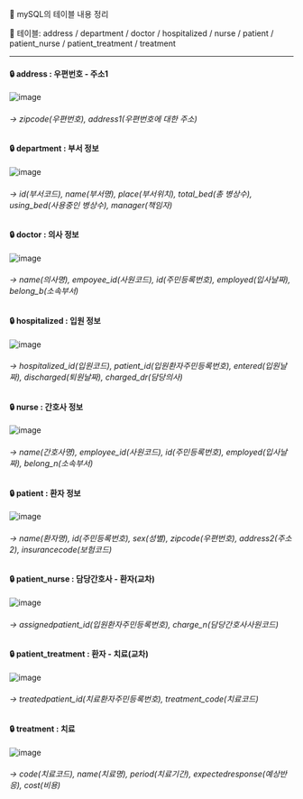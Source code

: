 
📘 mySQL의 테이블 내용 정리

📘 테이블: address / department / doctor / hospitalized / nurse / patient / patient_nurse / patient_treatment / treatment

***

#### 🔒 address : 우편번호 - 주소1

![image](https://user-images.githubusercontent.com/85846475/124137885-16bd9a80-dac1-11eb-84f4-d687ee6f1f98.png)

###### → zipcode(우편번호), address1(우편번호에 대한 주소)
   

#### 🔒 department : 부서 정보

![image](https://user-images.githubusercontent.com/85846475/124137933-22a95c80-dac1-11eb-8ce7-fd9566ad09fa.png)

###### → id(부서코드), name(부서명), place(부서위치), total_bed(총 병상수), using_bed(사용중인 병상수), manager(책임자)


#### 🔒 doctor : 의사 정보

![image](https://user-images.githubusercontent.com/85846475/124137972-2b019780-dac1-11eb-878d-080d1b9a0504.png)

###### → name(의사명), empoyee_id(사원코드), id(주민등록번호), employed(입사날짜), belong_b(소속부서)


#### 🔒 hospitalized : 입원 정보

![image](https://user-images.githubusercontent.com/85846475/124281834-1be41d80-db85-11eb-9f98-a1ace295120a.png)

###### → hospitalized_id(입원코드), patient_id(입원환자주민등록번호), entered(입원날짜), discharged(퇴원날짜), charged_dr(담당의사)


#### 🔒 nurse : 간호사 정보

![image](https://user-images.githubusercontent.com/85846475/124138073-440a4880-dac1-11eb-8ba5-707bced85367.png)

###### → name(간호사명), employee_id(사원코드), id(주민등록번호), employed(입사날짜), belong_n(소속부서)


#### 🔒 patient : 환자 정보
![image](https://user-images.githubusercontent.com/85846475/124138126-4f5d7400-dac1-11eb-8c71-f00dbba273a6.png)

###### → name(환자명), id(주민등록번호), sex(성별), zipcode(우편번호), address2(주소2), insurancecode(보험코드)


#### 🔒 patient_nurse : 담당간호사 - 환자(교차)

![image](https://user-images.githubusercontent.com/85846475/124138226-656b3480-dac1-11eb-8c28-98959008e619.png)

###### → assignedpatient_id(입원환자주민등록번호), charge_n(담당간호사사원코드)


#### 🔒 patient_treatment : 환자 - 치료(교차)

![image](https://user-images.githubusercontent.com/85846475/124138264-71ef8d00-dac1-11eb-8942-591d7de59530.png)

###### → treatedpatient_id(치료환자주민등록번호), treatment_code(치료코드)


#### 🔒 treatment : 치료

![image](https://user-images.githubusercontent.com/85846475/124138302-7ae05e80-dac1-11eb-8fe7-99cf88cbec39.png)

###### → code(치료코드), name(치료명), period(치료기간), expectedresponse(예상반응), cost(비용)


